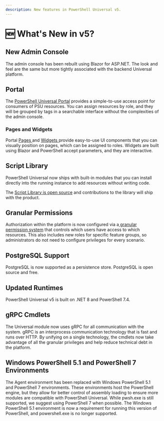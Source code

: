 ```yaml
---
description: New features in PowerShell Universal v5.
---
```


# 🆕 What's New in v5?

## New Admin Console

The admin console has been rebuilt using Blazor for ASP.NET. The look and feel are the same but more tightly associated with the backend Universal platform.

## Portal

The [PowerShell Universal Portal](broken-reference) provides a simple-to-use access point for consumers of PSU resources. You can assign resources by role, and they will be grouped by tags in a searchable interface without the complexities of the admin console.&#x20;

### Pages and Widgets

Portal [Pages ](portal/portal-pages.md)and [Widgets ](portal/portal-widgets/)provide easy-to-use UI components that you can visually position on pages, which can be assigned to roles. Widgets are built using Blazor and PowerShell accept parameters, and they are interactive.

## Script Library

PowerShell Universal now ships with built-in modules that you can install directly into the running instance to add resources without writing code.&#x20;

The [Script Library is open source](https://github.com/ironmansoftware/scripts) and contributions to the library will ship with the product.&#x20;

## Granular Permissions

Authorization within the platform is now configured via a[ granular permission system](security/enterprise-security/permissions.md) that controls which users have access to which resources. This also includes new roles for specific feature groups, so administrators do not need to configure privileges for every scenario.&#x20;

## PostgreSQL Support

PostgreSQL is now supported as a persistence store. PostgreSQL is open source and free.

## Updated Runtimes

PowerShell Universal v5 is built on .NET 8 and PowerShell 7.4.

## gRPC Cmdlets

The Universal module now uses gRPC for all communication with the system. gRPC is an interprocess communication technology that is fast and runs over HTTP. By unifying on a single technology, the cmdlets now take advantage of all the granular privileges and help reduce technical debt in the platform.&#x20;

## Windows PowerShell 5.1 and PowerShell 7 Environments

The Agent environment has been replaced with Windows PowerShell 5.1 and PowerShell 7 environments. These environments host the PowerShell engine, but they allow for better control of assembly loading to ensure more modules are compatible with PowerShell Universal. While pwsh.exe is still supported, we suggest using PowerShell 7 when possible. The Windows PowerShell 5.1 environment is now a requirement for running this version of PowerShell, and powershell.exe is no longer supported.

